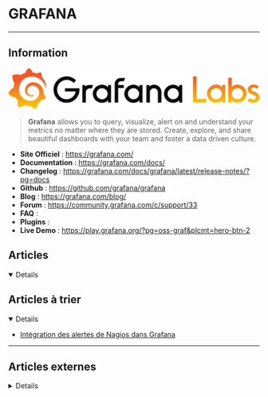 # GRAFANA
---

## <i class="fa-solid fa-hashtag"></i> Information

![Logo](../../_media/apps/grafana/grafana_logo-web-dark.svg ':size=250 :no-zoom')


> <i class="fa-solid fa-quote-left"></i> **Grafana** allows you to query, visualize, alert on and understand your metrics no matter where they are stored. Create, explore, and share beautiful dashboards with your team and foster a data driven culture. <i class="fa-solid fa-quote-left fa-rotate-180"></i>


- <i class="fa-solid fa-globe"></i> **Site Officiel** : https://grafana.com/
- <i class="fa-solid fa-book"></i> **Documentation** : https://grafana.com/docs/
- <i class="fa-solid fa-file-circle-question"></i> **Changelog** : https://grafana.com/docs/grafana/latest/release-notes/?pg=docs
- <i class="fa-brands fa-github"></i> **Github** : https://github.com/grafana/grafana
- <i class="fab fa-blogger-b"></i> **Blog** : https://grafana.com/blog/
- <i class="fas fa-comments"></i> **Forum** : https://community.grafana.com/c/support/33
- <i class="far fa-question-circle"></i> **FAQ** : 
- <i class="fas fa-tools"></i> **Plugins** : 
- <i class="far fa-calendar-alt"></i> **Live Demo** : https://play.grafana.org/?pg=oss-graf&plcmt=hero-btn-2 


## <i class="fa-regular fa-newspaper"></i> Articles

<details open>

</details>

## <i class="fa-solid fa-glasses"></i> Articles à trier

<details open>

- [Intégration des alertes de Nagios dans Grafana](/atrier/apps/grafana_001.md)

</details>

---

## <i class="fa-solid fa-glasses"></i> Articles externes

<details>

- [Alerting Engine and Rules Guide on Grafana](https://www.thegeekslearn.com/alerting-engine-and-rules-guide-on-grafana/)
- [Best Practices for Monitoring Kubernetes using Grafana](https://logz.io/blog/best-practices-for-monitoring-kubernetes-using-grafana/)
- [Boom Table Panel for Grafana](https://sriramajeyam.com/yesoreyeram-boomtable-panel/)
- [Boom Theme Panel](https://github.com/yesoreyeram/yesoreyeram-boomtheme-panel/)
- [Build a Monitoring Dashboard With QuestDB and Grafana](https://dzone.com/articles/build-a-monitoring-dashboard-with-questdb-and-graf)
- [Built-in Aiven PostgreSQL Grafana dashboard](https://help.aiven.io/en/articles/1953783-built-in-aiven-postgresql-grafana-dashboard)
- [Change Grafana title on the login page](https://github.com/grafana/grafana/issues/8589)
- [Changing Theme Design in Grafana](https://droxit.net/blog/changing-theme-in-grafana)
- [Collecter et afficher les logs avec Grafana Loki](https://www.aukfood.fr/collecter-et-afficher-les-logs-avec-grafana-loki/)
- [Comment installer et sécuriser Grafana sur Ubuntu 20.04](https://www.digitalocean.com/community/tutorials/how-to-install-and-secure-grafana-on-ubuntu-20-04-fr)
- [Create an interactive and dynamic dashboards with Templating on Grafana](https://www.thegeekslearn.com/create-interactive-and-dynamic-dashboards-with-templating-on-grafana/)
- [Creating a Custom Plugin in Grafana using React](https://technology.amis.nl/2019/10/30/creating-a-custom-plugin-in-grafana-using-react/)
- [Custom Grafana CSS for Organizr homepage integration and consistent UI.](https://github.com/gilbN/theme.park/wiki/Grafana)
- [daylight-themeswitcher](https://github.com/maniac0r/daylight-themeswitcher)
- [Exemple de graphs Cassandra](https://grafana.wikimedia.org/dashboard/db/cassandra?orgId=1)
- [Exporting Grafana Graphics as a PDF](https://www.neteye-blog.com/2019/07/exporting-grafana-graphics-as-a-pdf/)
- [Formation prometheus/grafana, promql suite](https://xavki.blog/formation-prometheus-grafana-promql-suite/)
- [Further customizing a Grafana Custom Plugin in React](https://laptrinhx.com/further-customizing-a-grafana-custom-plugin-in-react-2312410061/)
- [Further customizing a Grafana Custom Plugin in React](https://technology.amis.nl/2020/01/16/further-customizing-a-grafana-custom-plugin-in-react/)
- [Gatling, Graphite, Grafana : votre application sous haute surveillance !](https://blog.netapsys.fr/gatling-graphite-grafana-votre-application-sous-haute-surveillance/)
- [GRAFANA – GUIDE COMPLET : PARAMÈTRES AVANCÉS DE SINGLESTAT](https://les-enovateurs.com/grafana-parametres-avances-singlestat/)
- [Grafana : Superviser tous vos serveurs et périphériques avec classe](https://www.tech2tech.fr/grafana-superviser-tous-vos-serveurs-et-peripheriques/)
- [Grafana & Prometheus: A Match Made in Heaven?](https://logz.io/blog/prometheus-and-grafana-a-match-made-in-heaven/)
- [Grafana 6.2 released with improved security, enhanced provisioning, Bar Gauge panel, lazy loading and more](https://hub.packtpub.com/grafana-6-2-released-with-improved-security-enhanced-provisioning-bar-gauge-panel-lazy-loading-and-more/)
- [Grafana Dashboard with Log Analytics Data](https://www.ciraltos.com/grafana-dashboard-with-log-analytics-data/)
- [Grafana Plugin for Instana APM](https://dzone.com/articles/grafana-plugin-for-instana-apm)
- [Grafana Templates for Elasticsearch, Prometheus and InfluxDB](https://logz.io/blog/grafana-templates-elasticsearch-prometheus-influxdb/)
- [Grafana Tutorial: Getting Started with Installation & Configuration](https://logz.io/blog/grafana-tutorial/)
- [Grafana vs. Graphite](https://logz.io/blog/grafana-vs-graphite/)
- [Grafana vs. Kibana: The Key Differences to Know](https://logz.io/blog/grafana-vs-kibana/)
- [Grafana: An Open Source Visualisation and Query Processing Platform for Data Scientists and Researchers](https://opensourceforu.com/2020/05/grafana-an-open-source-visualisation-and-query-processing-platform-for-data-scientists-and-researchers/)
- [Graphite and Grafana – How to calculate Percentage of Total/Percent Distribution](https://danlimerick.wordpress.com/2017/01/29/graphite-and-grafana-how-to-calculate-percentage-of-totalpercent-distribution/)
- [Help combining two metrics into single stat panel](https://www.reddit.com/r/grafana/comments/jwj747/help_combining_two_metrics_into_single_stat_panel/)
- [How do you change the background colour in Grafana?](https://stackoverflow.com/questions/59088594/how-do-you-change-the-background-colour-in-grafana)
- [How to Create a Lightweight Performance Monitoring Solution with Docker, Grafana and InfluxDB](https://dzone.com/articles/how-to-create-a-lightweight-performance-monitoring)
- [How to Customize Your Grafana Theme](https://www.neteye-blog.com/2017/12/how-to-customize-your-grafana-theme/)
- [How To Install and Secure Grafana on Ubuntu 20.04](https://www.digitalocean.com/community/tutorials/how-to-install-and-secure-grafana-on-ubuntu-20-04)
- [How to Install Grafana 8 Monitoring Tool on Debian 11](https://www.howtoforge.com/how-to-install-grafana-8-on-debian-11/)
- [How to install Grafana in Debian 8.7 Jessie](https://www.thegeekslearn.com/how-to-install-grafana-in-debian-8-7-jessie/)
- [How to Install Grafana Monitoring Tool on Ubuntu 18.04 LTS](https://www.howtoforge.com/tutorial/ubuntu-grafana-monitoring/)
- [How to Install Grafana Monitoring Tool on Ubuntu 18.04 LTS](https://www.howtoforge.com/tutorial/ubuntu-grafana-monitoring/)
- [How to Integrate Grafana with Prometheus for Monitoring](https://www.linuxtechi.com/integrate-grafana-prometheus-monitoring/)
- [How to reset admin password in Grafana container](https://blog.sleeplessbeastie.eu/2019/12/11/how-to-reset-admin-password-in-grafana-container/)
- [How to Use Grafana Variables to Make More Interactive Dashboard Visualizations](https://dzone.com/articles/how-to-use-grafana-variables-to-make-more-interact)
- [How to use the CloudWatch Datasource in Grafana](https://sysadmins.co.za/how-to-use-the-cloudwatch-datasource-in-grafana/)
- [How to Visualize Your Data With Grafana [Q+A]](https://dzone.com/articles/percona-live-europe-featured-talks-visualize-your)
- [How We Monitor Elasticsearch with Graphite & Grafana](https://logz.io/blog/monitor-elasticsearch-graphite-grafana/)
- [InfluxDB, Grafana et Glances, le monitoring qui brille](https://connect.ed-diamond.com/GNU-Linux-Magazine/glmf-209/influxdb-grafana-et-glances-le-monitoring-qui-brille)
- [Integrating Logz.io with Grafana](https://logz.io/blog/grafana-integration/)
- [Intégration des alertes de Nagios dans Grafana](https://connect.ed-diamond.com/GNU-Linux-Magazine/glmf-248/integration-des-alertes-de-nagios-dans-grafana)
- [Intro to Grafana Plugin Development](https://www.percona.com/blog/2020/06/02/intro-to-grafana-plugin-development/)
- [Introduction to Grafana Loki - Julien Pivotto](https://www.youtube.com/watch?v=MgrmQs9hhPM) (video)
- [Kubernetes in Production: The Ultimate Guide to Monitoring Resource Metrics with Grafana](https://www.replex.io/blog/kubernetes-in-production-the-ultimate-guide-to-monitoring-resource-metrics-with-grafana)
- [L’alerting dans Grafana](https://blog.netapsys.fr/lalerting-dans-grafana/)
- [L’alerting dans Grafana](https://blog.sodifrance.fr/lalerting-dans-grafana/)
- [Log Monitoring and Alerting With Grafana Loki](https://dzone.com/articles/log-monitoring-and-alerting-with-grafana-loki)
- [Logz.io Infrastructure Monitoring: Building Grafana Visualizations](https://logz.io/blog/logz-io-infrastructure-monitoring-grafana-visualizations/)
- [Logz.io Infrastructure Monitoring: Building Visualizations in Dashboards](https://logz.io/blog/prometheus-dashboards-infrastructure-monitoring/)
- [Logz.io Infrastructure Monitoring: Grafana and Kibana are Better Together](https://logz.io/blog/logz-io-infrastructure-monitoring-grafana-kibana-together/)
- [Mise en place d’un Grafana pour gérer les métriques de CleverCloud](https://blog.kbdev.io/dev/2021/08/24/grafana-clevercloud.html)
- [Monitor Your Infrastructure With InfluxDB and Grafana on Kubernetes](https://dzone.com/articles/monitor-your-infrastructure-with-influxdb-and-graf)
- [Monitorer son domicile avec jeedom et grafana](https://carmagnole.ovh/tuto-monitorer-son-domicile-avec-jeedom-et-grafana.htm)
- [Monitorez vos serveurs avec Grafana! Création du tableau de bord](https://blog.itnetwork.fr/blog-post/2018/12/06/grafana-partie-3-creation-tableau-de-bord.html)
- [Monitoring Apache Ignite Cluster With Grafana (Part 1)](https://dzone.com/articles/monitoring-apache-ignite-cluster-with-grafana-part)
- [Monitoring Disk I/O on Linux with the Node Exporter](https://devconnected.com/monitoring-disk-i-o-on-linux-with-the-node-exporter/)
- [Monitoring Linux performance with Grafana](https://opensource.com/article/17/8/linux-grafana)
- [Monitoring your Web Application on Apache with Logz.io](https://logz.io/blog/monitoring-your-web-application-on-apache-with-logz-io/)
- [Multi-Level Dashboarding with Grafana – Use Case: NetEye ITOA | Alyvix](https://www.neteye-blog.com/2018/03/multi-level-dashboarding-with-grafana-use-case-neteye-itoa-alyvix/)
- [Performance monitoring de base avec ELK / Grafana](https://blog.netapsys.fr/performance-monitoring-de-base-avec-elk-grafana/)
- [Playing With Grafana and Weather APIs](https://dzone.com/articles/playing-with-grafana-and-weather-apis)
- [Prometheus et Graphana pour voir dans son cluster Kubernetes](https://www.dadall.info/article669/prometheus-et-graphana-pour-voir-dans-son-cluster-kubernetes)
- [Prometheus/Grafana : tutoriaux français](https://xavki.blog/prometheus-grafana-tutoriaux-francais/)
- [SQL Server Time Series Data Visualization with Grafana](https://www.mssqltips.com/sqlservertip/6008/sql-server-time-series-data-visualization-with-grafana/)
- [Supported Alert Notification Types on Grafana](https://www.thegeekslearn.com/supported-alert-notification-types-on-grafana/)
- [Surveiller les performances d’un serveur Drupal avec le stack TICK d’influxDB et grafana](https://blog.netapsys.fr/surveiller-les-performances-dun-serveur-drupal-avec-le-stack-tick-dinfluxdb-et-grafana/)
- [Teach you how to change the Grafana theme gracefully, it's so practical!](https://programmersought.com/article/63245019319/)
- [Theme Boom Theme Panel](https://github.com/charles1503/grafana-theme)
- [Unleash The Power of Your Grafana Plugin](https://blog.freshtracks.io/unleash-the-power-of-your-grafana-plugin-18a21a2f8e1b)
- [Using Grafana on Top of Elasticsearch](https://logz.io/blog/grafana-elasticsearch/)
- [View Test Results in Grafana - Part 1](https://dzone.com/articles/view-test-results-in-grafana-part-1)
- [View Test Results in Grafana - Part 2](https://dzone.com/articles/view-test-results-in-grafana-part-2)
- [Visualize Your Data With Grafana](https://www.percona.com/live/e17/sessions/visualize-your-data-with-grafana)
- [What’s New in Logz.io with Infrastructure Monitoring? Upgrading to Grafana 7](https://logz.io/blog/infrastructure-monitoring-grafana-7-update/)
- [Why You Want Easy-to-Setup Grafana Dashboards](https://dzone.com/articles/why-you-want-easy-to-setup-grafana-dashboards)
- [Writing a Grafana backend using the Simple JSON datasource & Flask](http://www.oznetnerd.com/writing-a-grafana-backend-using-the-simple-json-datasource-flask/#more-936698)
- http://docs.grafana.org/reference/templating/
- https://dashboard.sitespeed.io/?orgId=1
- https://github.com/cybertec-postgresql/pgwatch2/tree/master/grafana_dashboards
- https://github.com/grafana/grafana/blob/master/public/app/partials/signup_invited.html
- https://github.com/search?q=grafana+theme

</details>
